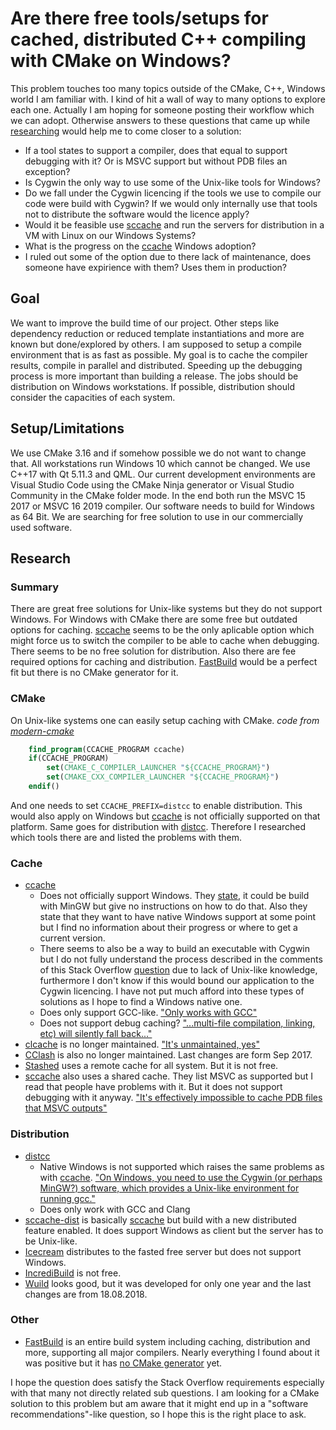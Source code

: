 # Are there free tools/setups for cached, distributed C++ compiling with CMake on Windows?

This problem touches too many topics outside of the CMake, C++, Windows world I am familiar with. I kind of hit a wall of way to many options to explore each one. Actually I am hoping for someone posting their workflow which we can adopt. Otherwise answers to these questions that came up while [researching](#research) would help me to come closer to a solution:

* If a tool states to support a compiler, does that equal to support debugging with it? Or is MSVC support but without PDB files an exception?
* Is Cygwin the only way to use some of the Unix-like tools for Windows?
* Do we fall under the Cygwin licencing if the tools we use to compile our code were build with Cygwin? If we would only internally use that tools not to distribute the software would the licence apply?
* Would it be feasible use [sccache] and run the servers for distribution in a VM with Linux on our Windows Systems?
* What is the progress on the [ccache] Windows adoption?
* I ruled out some of the option due to there lack of maintenance, does someone have expirience with them? Uses them in production?

## Goal

We want to improve the build time of our project. Other steps like dependency reduction or reduced template instantiations and more are known but done/explored by others. I am supposed to setup a compile environment that is as fast as possible. My goal is to cache the compiler results, compile in parallel and distributed. Speeding up the debugging process is more important than building a release. The jobs should be distribution on Windows workstations. If possible, distribution should consider the capacities of each system.

## Setup/Limitations

We use CMake 3.16 and if somehow possible we do not want to change that. All workstations run Windows 10 which cannot be changed. We use C++17 with Qt 5.11.3 and QML. Our current development environments are Visual Studio Code using the CMake Ninja generator or Visual Studio Community in the CMake folder mode. In the end both run the MSVC 15 2017 or MSVC 16 2019 compiler. Our software needs to build for Windows as 64 Bit. We are searching for free solution to use in our commercially used software.


## Research

### Summary
There are great free solutions for Unix-like systems but they do not support Windows. For Windows with CMake there are some free but outdated options for caching. [sccache] seems to be the only aplicable option which might force us to switch the compiler to be able to cache when debugging. There seems to be no free solution for distribution. Also there are fee required options for caching and distribution. [FastBuild] would be a perfect fit but there is no CMake generator for it.

### CMake
On Unix-like systems one can easily setup caching with CMake. *code from [modern-cmake](https://cliutils.gitlab.io/modern-cmake/chapters/features/utilities.html)*

```CMake
    find_program(CCACHE_PROGRAM ccache)
    if(CCACHE_PROGRAM)
        set(CMAKE_C_COMPILER_LAUNCHER "${CCACHE_PROGRAM}")
        set(CMAKE_CXX_COMPILER_LAUNCHER "${CCACHE_PROGRAM}")
    endif()
```
And one needs to set `CCACHE_PREFIX=distcc` to enable distribution. This would also apply on Windows but [ccache] is not officially supported on that platform. Same goes for distribution with [distcc]. Therefore I researched which tools there are and listed the problems with them.

### Cache

* [ccache]
    * Does not officially support Windows. They [state](https://github.com/ccache/ccache/issues/447#issue-473739018), it could be build with MinGW but give no instructions on how to do that. Also they state that they want to have native Windows support at some point but I find no information about their progress or where to get a current version.
    * There seems to also be a way to build an executable with Cygwin but I do not fully understand the process described in the comments of this Stack Overflow [question](https://stackoverflow.com/questions/55610898/how-to-set-up-and-use-ccache-with-cygwin-on-windows) due to lack of Unix-like knowledge, furthermore I don't know if this would bound our application to the Cygwin licencing. I have not put much afford into these types of solutions as I hope to find a Windows native one.
    * Does only support GCC-like. ["Only works with GCC"][ccache]
    * Does not support debug caching? ["...multi-file compilation, linking, etc) will silently fall back..."][ccache]
* [clcache] is no longer maintained. ["It's unmaintained, yes"](https://github.com/frerich/clcache/issues/365#issuecomment-558682022)
* [CClash] is also no longer maintained. Last changes are form Sep 2017.
* [Stashed] uses a remote cache for all system. But it is not free.
* [sccache] also uses a shared cache. They list MSVC as supported but I read that people have problems with it. But it does not support debugging with it anyway. ["It's effectively impossible to cache PDB files that MSVC outputs"](https://github.com/mozilla/sccache/issues/242)

### Distribution

* [distcc]
   * Native Windows is not supported which raises the same problems as with [ccache]. ["On Windows, you need to use the Cygwin (or perhaps MinGW?) software, which provides a Unix-like environment for running gcc."](https://distcc.github.io/faq.html)
   * Does only work with GCC and Clang
* [sccache-dist] is basically [sccache] but build with a new distributed feature enabled. It does support Windows as client but the server has to be Unix-like.
* [Icecream] distributes to the fasted free server but does not support Windows.
* [IncrediBuild] is not free.
* [Wuild] looks good, but it was developed for only one year and the last changes are from  18.08.2018.

### Other

* [FastBuild] is  an entire build system including caching, distribution and more, supporting all major compilers. Nearly everything I found about it was positive but it has [no CMake generator](https://gitlab.kitware.com/cmake/cmake/issues/15294) yet.

I hope the question does satisfy the Stack Overflow requirements especially with that many not directly related sub questions. I am looking for a CMake solution to this problem but am aware that it might end up in a "software recommendations"-like question, so I hope this is the right place to ask.

[ccache]: https://ccache.dev/
[distcc]: https://github.com/distcc/distcc
[clcache]: https://github.com/frerich/clcache
[CClash]: https://github.com/inorton/cclash
[Stashed]: https://stashed.io
[sccache]: https://github.com/mozilla/sccache
[sccache-dist]: https://github.com/mozilla/sccache/blob/master/docs/DistributedQuickstart.md#configure-a-client
[FastBuild]: http://www.fastbuild.org/docs/features.html
[Wuild]: https://github.com/mapron/Wuild
[Icecream]: https://github.com/icecc/icecream
[IncrediBuild]: https://www.incredibuild.com/

